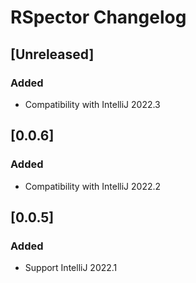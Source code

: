 <!-- Keep a Changelog guide -> https://keepachangelog.com -->

# RSpector Changelog

## [Unreleased]
### Added
- Compatibility with IntelliJ 2022.3

## [0.0.6]
### Added
- Compatibility with IntelliJ 2022.2

## [0.0.5]
### Added
- Support IntelliJ 2022.1
